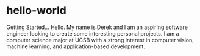 # hello-world
Getting Started...
Hello. My name is Derek and I am an aspiring software engineer looking to create some interesting personal projects.
I am a computer science major at UCSB with a strong interest in computer vision, machine learning, and application-based development.
